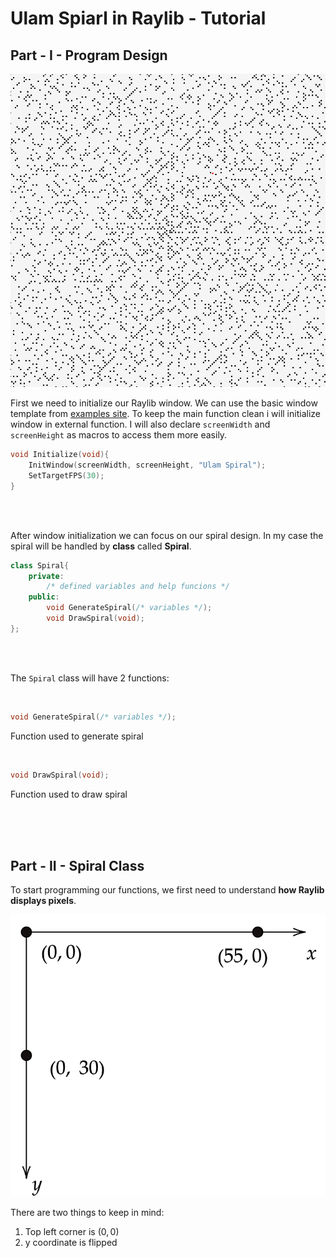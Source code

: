 # Ulam Spiarl in Raylib - Tutorial


## Part - I - Program Design

![Ulam Spiral](Resources/ulam-spiral.png)


First we need to initialize our Raylib window. We can use the basic window template from [examples site](https://www.raylib.com/examples.html). To keep the main function clean i will initialize window in external function. I will also declare `screenWidth` and `screenHeight` as macros to access them more easily.

```c++
void Initialize(void){
    InitWindow(screenWidth, screenHeight, "Ulam Spiral");
    SetTargetFPS(30);  
}
```


<br><br>

After window initialization we can focus on our spiral design. In my case the spiral will be handled by __class__ called __Spiral__.


```c++
class Spiral{
    private:
        /* defined variables and help funcions */
    public:
        void GenerateSpiral(/* variables */);
        void DrawSpiral(void);
};
```
<br><br>

The `Spiral` class will have 2 functions:

<br>

```c++
void GenerateSpiral(/* variables */);
```

Function used to generate spiral


<br>


```c++
void DrawSpiral(void);
```

Function used to draw spiral

<br><br><br>

## Part - II - Spiral Class

To start programming our functions, we first need to understand __how Raylib displays pixels__.


![Raylib Window](Resources/raylib-coordinates.png)

There are two things to keep in mind:

1. Top left corner is $(0,0)$
2. y coordinate is flipped



